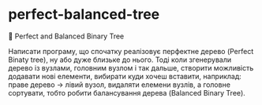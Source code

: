 # perfect-balanced-tree
🌳 Perfect and Balanced Binary Tree

Написати програму, що спочатку реалізовує перфектне дерево (Perfect Binaty tree), ну або дуже близьке до нього.
Тоді коли згенерували дерево із вузлами, головним вузлом і так дальше, створити можливість додавати нові елементи, вибирати куди хочеш вставити, наприклад: праве дерево -> лівий вузол, видаляти елемени вузлів, а головне сортувати, тобто робити балансування дерева (Balanced Binary Tree).
